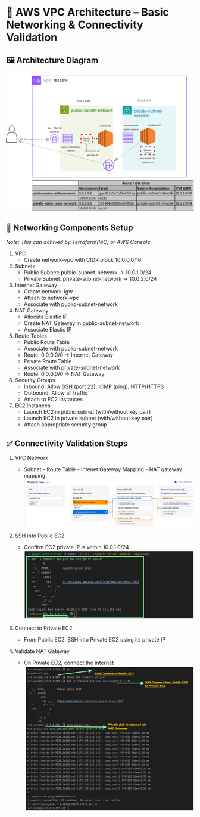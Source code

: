 # 📐 AWS VPC Architecture – Basic Networking & Connectivity Validation

## 🖼️ Architecture Diagram
![AWS VPC Architecture](vpcnetwork.png)

## 🧱 Networking Components Setup 
_Note: This can achived by Terraform(IaC) or AWS Console_

1. VPC
   - Create network-vpc with CIDR block 10.0.0.0/16
2. Subnets
   - Public Subnet: public-subnet-network → 10.0.1.0/24
   - Private Subnet: private-subnet-network → 10.0.2.0/24
3. Internet Gateway
   - Create network-igw
   - Attach to network-vpc
   - Associate with public-subnet-network
4. NAT Gateway
   - Allocate Elastic IP
   - Create NAT Gateway in public-subnet-network
   - Associate Elastic IP
5. Route Tables
   - Public Route Table
   - Associate with public-subnet-network
   - Route: 0.0.0.0/0 → Internet Gateway
   - Private Route Table
   - Associate with private-subnet-network
   - Route: 0.0.0.0/0 → NAT Gateway
6. Security Groups
   - Inbound: Allow SSH (port 22), ICMP (ping), HTTP/HTTPS
   - Outbound: Allow all traffic
   - Attach to EC2 instances
7. EC2 Instances
   - Launch EC2 in public subnet (with/without key pair)
   - Launch EC2 in private subnet (with/without key pair)
   - Attach appropriate security group


## ✅ Connectivity Validation Steps
1. VPC Network
   - Subnet - Route Table - Intenet Gateway Mapping  - NAT gateway mapping
![Connectivity Validation Steps](vpc-subnet-route-table-igw.png)
     
3. SSH into Public EC2
   - Confirm EC2 private IP is within 10.0.1.0/24
![Connectivity Validation Steps](PublicEC2.png)
   
3. Connect to Private EC2 
   - From Public EC2, SSH into Private EC2 using its private IP
   
4. Validate NAT Gateway
   - On Private EC2, connect the internet
![Connectivity Validation Steps](Private_NAT.png)

     
   




















